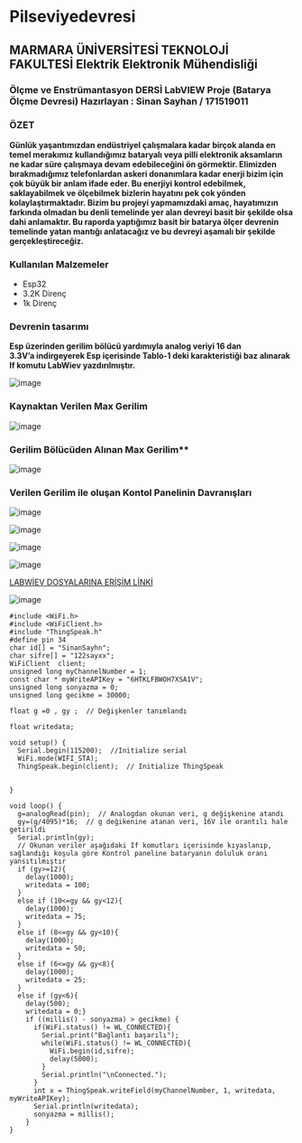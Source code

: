 # Pilseviyedevresi

## MARMARA ÜNİVERSİTESİ TEKNOLOJİ FAKULTESİ Elektrik Elektronik Mühendisliği 
### Ölçme ve Enstrümantasyon DERSİ LabVIEW Proje (Batarya Ölçme Devresi) Hazırlayan : Sinan Sayhan  / 171519011
### ÖZET
**Günlük yaşantımızdan endüstriyel çalışmalara kadar birçok alanda en temel merakımız
kullandığımız bataryalı veya pilli elektronik aksamların ne kadar süre çalışmaya devam
edebileceğini ön görmektir. Elimizden bırakmadığımız telefonlardan askeri donanımlara
kadar enerji bizim için çok büyük bir anlam ifade eder. Bu enerjiyi kontrol edebilmek,
saklayabilmek ve ölçebilmek bizlerin hayatını pek çok yönden kolaylaştırmaktadır. Bizim bu
projeyi yapmamızdaki amaç, hayatımızın farkında olmadan bu denli temelinde yer alan
devreyi basit bir şekilde olsa dahi anlamaktır. Bu raporda yaptığımız basit bir batarya ölçer
devrenin temelinde yatan mantığı anlatacağız ve bu devreyi aşamalı bir şekilde
gerçekleştireceğiz.**

### Kullanılan Malzemeler
- Esp32 
- 3.2K Direnç 
- 1k Direnç 

### Devrenin tasarımı
**Esp üzerinden gerilim bölücü yardımıyla analog veriyi 16 dan  
3.3V’a indirgeyerek Esp içerisinde Tablo-1 deki karakteristiği baz alınarak If komutu LabWiev yazdırılmıştır.**



![image](https://user-images.githubusercontent.com/97916376/172052599-edad374c-dd13-4949-9469-8e60bd0f1e57.png)


### Kaynaktan Verilen Max Gerilim

![image](https://user-images.githubusercontent.com/97916376/172052976-a700a809-fea3-491b-8a50-a0ec030f47e5.png)
### Gerilim Bölücüden Alınan Max Gerilim**

![image](https://user-images.githubusercontent.com/97916376/172052996-86795c43-b0b6-4056-8a7b-a9bf7717f2e0.png)

### Verilen Gerilim ile oluşan Kontol Panelinin Davranışları

![image](https://user-images.githubusercontent.com/97916376/172053181-1fc2d980-88a4-433c-b684-3a54463e0d14.png)

![image](https://user-images.githubusercontent.com/97916376/172053241-c1b98343-2c85-41f5-b23c-0fc52b6740cd.png)

![image](https://user-images.githubusercontent.com/97916376/172053262-423d4c72-ec02-4b7d-afb4-8cf3057be824.png)

![image](https://user-images.githubusercontent.com/97916376/172053277-f3236227-793b-4d09-a5b8-eeb6e7265c94.png)



[LABWİEV DOSYALARINA ERİŞİM LİNKİ ](https://drive.google.com/drive/folders/1sfm7uOUn1OdS-ZRUzJ6rGv0hdDpRFc0G?usp=sharing)

![image](https://user-images.githubusercontent.com/97916376/172055892-0eabfce6-d961-4e03-a9df-70bb3145edf0.png)
```
#include <WiFi.h>
#include <WiFiClient.h>
#include "ThingSpeak.h"
#define pin 34
char id[] = "SinanSayhn";
char sifre[] = "122sayxx";
WiFiClient  client;
unsigned long myChannelNumber = 1;
const char * myWriteAPIKey = "6HTKLFBWOH7XSA1V";
unsigned long sonyazma = 0;
unsigned long gecikme = 30000;

float g =0 , gy ;  // Değişkenler tanımlandı

float writedata;

void setup() {
  Serial.begin(115200);  //Initialize serial
  WiFi.mode(WIFI_STA);   
  ThingSpeak.begin(client);  // Initialize ThingSpeak
 

}

void loop() {
  g=analogRead(pin);  // Analogdan okunan veri, g değişkenine atandı
  gy=(g/4095)*16;  // g değikenine atanan veri, 16V ile orantılı hale getirildi
  Serial.println(gy);
  // Okunan veriler aşağıdaki If komutları içerisinde kıyaslanıp, sağlandığı koşula göre Kontrol paneline bataryanın doluluk oranı yansıtılmıştır
  if (gy>=12){ 
    delay(1000);
    writedata = 100;
  }
  else if (10<=gy && gy<12){
    delay(1000);
    writedata = 75;
  }
  else if (8<=gy && gy<10){
    delay(1000);
    writedata = 50;
  }
  else if (6<=gy && gy<8){
    delay(1000);
    writedata = 25;
  }
  else if (gy<6){
    delay(500);
    writedata = 0;}
    if ((millis() - sonyazma) > gecikme) {
      if(WiFi.status() != WL_CONNECTED){
        Serial.print("Bağlantı başarılı");
        while(WiFi.status() != WL_CONNECTED){
          WiFi.begin(id,sifre); 
          delay(5000);     
        } 
        Serial.println("\nConnected.");
      }
      int x = ThingSpeak.writeField(myChannelNumber, 1, writedata, myWriteAPIKey);
      Serial.println(writedata);
      sonyazma = millis();
    }
}
```




